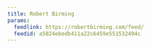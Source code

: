 ```yaml
---
title: Robert Birming
params:
  feedlink: https://robertbirming.com/feed/
  feedid: a5024ebedb411a22c6459e551532494c
---
```

